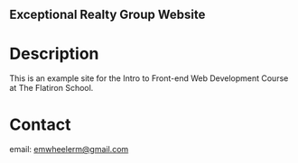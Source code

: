 Exceptional Realty Group Website 
---

# Description

This is an example site for the Intro to Front-end Web Development Course at The Flatiron School. 

# Contact 

email: emwheelerm@gmail.com